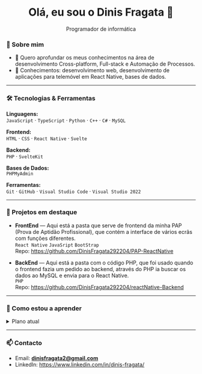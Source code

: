 <h1 align="center">Olá, eu sou o Dinis Fragata 👋</h1>

<p align="center">
  Programador de informática
</p>


### 🚀 Sobre mim
- 🎯 Quero aprofundar os meus conhecimentos na área de desenvolvimento Cross-platform, Full-stack e Automação de Processos.
- 🧠 Conhecimentos: desenvolvimento web, desenvolvimento de aplicações para telemóvel em React Native, bases de dados.

---

### 🛠️ Tecnologias & Ferramentas
<div>
  
**Linguagens:**  
`JavaScript` · `TypeScript` · `Python` · `C++` · `C#` · `MySQL`

**Frontend:**  
`HTML` · `CSS` · `React Native` · `Svelte`

**Backend:**  
`PHP` · `SvelteKit`

**Bases de Dados:**  
`PHPMyAdmin`

**Ferramentas:**  
`Git` · `GitHub` · `Visual Studio Code` · `Visual Studio 2022`

</div>

---

### 📌 Projetos em destaque
- **FrontEnd** — Aqui está a pasta que serve de frontend da minha PAP (Prova de Aptidão Profissional), que contém a interface de vários ecrãs com funções diferentes.  
  `React Native` `JavaSript` `BootStrap`  
  Repo: https://github.com/DinisFragata292204/PAP-ReactNative

- **BackEnd** — Aqui está a pasta com o código PHP, que foi usado quando o frontend fazia um pedido ao backend, através do PHP ia buscar os dados ao MySQL e envia para o React Native.  
  `PHP`  
  Repo: https://github.com/DinisFragata292204/reactNative-Backend


---

### 🧭 Como estou a aprender
<details>
  <summary>Plano atual</summary>

- Revisão de fundamentos de **algoritmos** e **estruturas de dados**
- Projetos pequenos semanais (CRUDs, APIs, scripts de automação)
- Leitura de código de outros devs e refatoração
- Escrever testes para consolidar conhecimento
</details>

---

### 📫 Contacto
- Email: **dinisfragata2@gmail.com**
- LinkedIn: https://www.linkedin.com/in/dinis-fragata/
